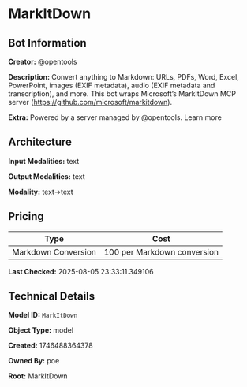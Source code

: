 # MarkItDown

## Bot Information

**Creator:** @opentools

**Description:** Convert anything to Markdown: URLs, PDFs, Word, Excel, PowerPoint, images (EXIF metadata), audio (EXIF metadata and transcription), and more. This bot wraps Microsoft’s MarkItDown MCP server (https://github.com/microsoft/markitdown).

**Extra:** Powered by a server managed by @opentools. Learn more


## Architecture

**Input Modalities:** text

**Output Modalities:** text

**Modality:** text->text


## Pricing

| Type | Cost |
|------|------|
| Markdown Conversion | 100 per Markdown conversion |

**Last Checked:** 2025-08-05 23:33:11.349106


## Technical Details

**Model ID:** `MarkItDown`

**Object Type:** model

**Created:** 1746488364378

**Owned By:** poe

**Root:** MarkItDown
